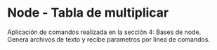 # Node - Tabla de multiplicar

Aplicación de comandos realizada en la sección 4: Bases de node.    
Genera archivos de texto y recibe parametros por linea de comandos.
